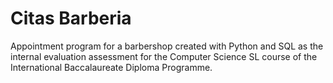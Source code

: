 # Citas Barberia
Appointment program for a barbershop created with Python and SQL as the internal evaluation assessment for the Computer Science SL course of the International Baccalaureate Diploma Programme.
